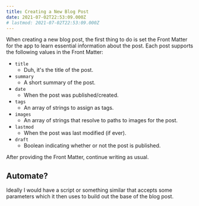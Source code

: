 ```yaml
---
title: Creating a New Blog Post
date: 2021-07-02T22:53:09.000Z
# lastmod: 2021-07-02T22:53:09.000Z
---
```


When creating a new blog post, the first thing to do is set the Front Matter for the app to learn essential information about the post. Each post supports the following values in the Front Matter:

- `title`
  - Duh, it's the title of the post.
- `summary`
  - A short summary of the post.
- `date`
  - When the post was published/created.
- `tags`
  - An array of strings to assign as tags.
- `images`
  - An array of strings that resolve to paths to images for the post.
- `lastmod`
  - When the post was last modified (if ever).
- `draft`
  - Boolean indicating whether or not the post is published.

After providing the Front Matter, continue writing as usual.

## Automate?

Ideally I would have a script or something similar that accepts some parameters which it then uses to build out the base of the blog post.
